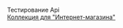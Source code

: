 Тестирование Api  
[Коллекция для "Интернет-магазина"](https://postman.co/workspace/My-Workspace~e429a4a3-cb01-4279-8583-341a636a0cf8/collection/39385322-e592348d-71eb-4782-86f7-e37e911e4d8b?action=share&creator=39385322)
